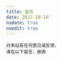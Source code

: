 ```yaml
---
title: 留言
date: 2017-10-16
nodate: true
noedit: true
---
```


<script type='text/javascript' id='clustrmaps' src='//cdn.clustrmaps.com/map_v2.js?cl=777796&w=800&t=tt&d=7kZRQOkRCnfU8ANWvd02QiVNnSWdl5sBQsqfApcfClM&co=ffffff&ct=777796&cmo=3acc3a&cmn=ff5353'></script>

```
对本站有任何意见或反馈，
请在以下留言，谢谢
```


